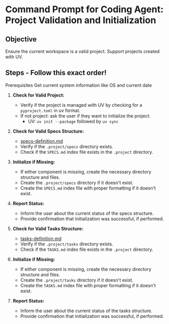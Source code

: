 # Command Prompt for Coding Agent: Project Validation and Initialization

## Objective

Ensure the current workspace is a valid project. Support projects created with UV.

## Steps - Follow this exact order!

Prerequisites
Get current system information like OS and current date

1. **Check for Valid Project:**
    - Verify if the project is managed with UV by checking for a `pyproject.toml` in uv format.
    - If not project: ask the user if they want to initialize the project.
        - UV: `uv init --package` followed by `uv sync`


2. **Check for Valid Specs Structure:**
    - [specs-definition.md](specs-definition.md)
    - Verify if the `.project/specs` directory exists.
    - Check if the `SPECS.md` index file exists in the `.project` directory.

3. **Initialize if Missing:**
    - If either component is missing, create the necessary directory structure and files.
    - Create the `.project/specs` directory if it doesn't exist.
    - Create the `SPECS.md` index file with proper formatting if it doesn't exist.

4. **Report Status:**
    - Inform the user about the current status of the specs structure.
    - Provide confirmation that initialization was successful, if performed.


5. **Check for Valid Tasks Structure:**
    - [tasks-definition.md](tasks-definition.md)
    - Verify if the `.project/tasks` directory exists.
    - Check if the `TASKS.md` index file exists in the `.project` directory.

6. **Initialize if Missing:**
    - If either component is missing, create the necessary directory structure and files.
    - Create the `.project/tasks` directory if it doesn't exist.
    - Create the `TASKS.md` index file with proper formatting if it doesn't exist.

7. **Report Status:**
    - Inform the user about the current status of the tasks structure.
    - Provide confirmation that initialization was successful, if performed.
